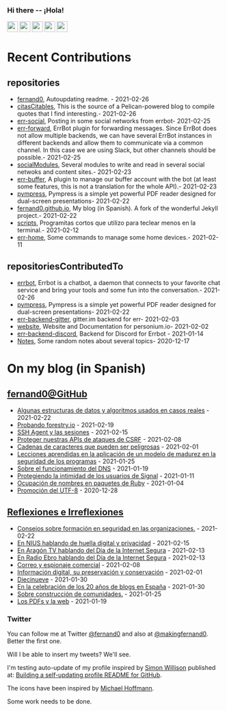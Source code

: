 ### Hi there -- ¡Hola!

<a href="mailto:ftricas@unizar.es" title="e-mail"><i class="svg-icon email"></i></a> 
<a href="https://www.linkedin.com/in/fernand0" title="My LinkedIn//Mi LinkedIn"><img src="https://img.shields.io/badge/linkedin-%230077B5.svg?&style=for-the-badge&logo=linkedin&logoColor=white" height=25></a> 
<a href="https://www.twitter.com/fernand0" title="My Twitter//Mi Twitter"><img src="https://img.shields.io/badge/twitter-%231DA1F2.svg?&style=for-the-badge&logo=twitter&logoColor=white" height=25></i></a> 
<a href="https://mastodon.social/@fernand0" title="My Mastodon//Mi Mastodon"><img src="https://img.shields.io/static/v1?label=Mastodon&message=Social&color=blue" height=25></i></a> 
<a href="https://flickr.com/fernand0"><img src="https://img.shields.io/static/v1?label=Flickr&message=Images&color=blue" height=25></a>
<a href="https://dev.to/fernand0"><img src="https://img.shields.io/badge/DEV.TO-%230A0A0A.svg?&style=for-the-badge&logo=dev-dot-to&logoColor=white" height=25></a>

# Recent Contributions
<!-- recent_releases starts -->


## repositories
* [fernand0](https://github.com/fernand0/fernand0),  Autoupdating readme. - 2021-02-26
* [citasCitables](https://github.com/fernand0/citasCitables),  This is the source of a Pelican-powered blog to compile quotes that I find interesting.- 2021-02-26
* [err-social](https://github.com/fernand0/err-social),  Posting in some social networks from errbot- 2021-02-25
* [err-forward](https://github.com/fernand0/err-forward),  ErrBot plugin for forwarding messages. Since ErrBot does not allow multiple backends, we can have several ErrBot instances in different backends and allow them to communicate via a common channel. In this case we are using Slack, but other channels should be possible.- 2021-02-25
* [socialModules](https://github.com/fernand0/socialModules),  Several modules to write and read in several social netwoks and content sites.- 2021-02-23
* [err-buffer](https://github.com/fernand0/err-buffer),  A plugin to manage our buffer account with the bot (at least some features, this is not a translation for the whole API).- 2021-02-23
* [pympress](https://github.com/fernand0/pympress),  Pympress is a simple yet powerful PDF reader designed for dual-screen presentations- 2021-02-22
* [fernand0.github.io](https://github.com/fernand0/fernand0.github.io),  My blog (in Spanish). A fork of the wonderful Jekyll project.- 2021-02-22
* [scripts](https://github.com/fernand0/scripts),  Programitas cortos que utilizo para teclear menos en la terminal.- 2021-02-12
* [err-home](https://github.com/fernand0/err-home),  Some commands to manage some home devices.- 2021-02-11

## repositoriesContributedTo
* [errbot](https://github.com/errbotio/errbot),  Errbot is a chatbot, a daemon that connects to your favorite chat service and bring your tools and some fun into the conversation.- 2021-02-26
* [pympress](https://github.com/Cimbali/pympress),  Pympress is a simple yet powerful PDF reader designed for dual-screen presentations- 2021-02-22
* [err-backend-gitter](https://github.com/errbotio/err-backend-gitter),  gitter.im backend for err- 2021-02-03
* [website](https://github.com/personium/website),  Website and Documentation for personium.io- 2021-02-02
* [err-backend-discord](https://github.com/gbin/err-backend-discord),  Backend for Discord for Errbot - 2021-01-14
* [Notes](https://github.com/jgbarah/Notes),  Some random notes about several topics- 2020-12-17
<!-- recent_releases ends -->

# On my blog (in Spanish)

<!-- blog starts -->


## [fernand0@GitHub](https://fernand0.github.io/)
* [Algunas estructuras de datos y algoritmos usados en casos reales](http://fernand0.github.io/estructuras-datos-empresa/) - 2021-02-22
* [Probando forestry.io](http://fernand0.github.io/probando-forestry.io/) - 2021-02-19
* [SSH Agent y las sesiones](http://fernand0.github.io/SSH-agent/) - 2021-02-15
* [Proteger nuestras APIs de ataques de CSRF](http://fernand0.github.io/CSRF-API/) - 2021-02-08
* [Cadenas de caracteres que pueden ser peligrosas](http://fernand0.github.io/lista-cadenas-peligrosas/) - 2021-02-01
* [Lecciones aprendidas en la aplicación de un modelo de madurez en la seguridad de los programas](http://fernand0.github.io/owasp-samm/) - 2021-01-25
* [Sobre el funcionamiento del DNS](http://fernand0.github.io/como-fuciona-el-DNS/) - 2021-01-19
* [Protegiendo la intimidad de los usuarios de Signal](http://fernand0.github.io/signal-gifs/) - 2021-01-11
* [Ocupación de nombres en paquetes de Ruby](http://fernand0.github.io/ocupacion-nombres-ruby/) - 2021-01-04
* [Promoción del UTF-8](http://fernand0.github.io/utf8/) - 2020-12-28

## [Reflexiones e Irreflexiones](http://fernand0.blogalia.com/)
* [Consejos sobre formaci&#243;n en seguridad en las organizaciones.](http://fernand0.blogalia.com//historias/78340) - 2021-02-22
* [En NIUS hablando de huella digital y privacidad](http://fernand0.blogalia.com//historias/78338) - 2021-02-15
* [En Arag&#243;n TV hablando del D&#237;a de la Internet Segura](http://fernand0.blogalia.com//historias/78336) - 2021-02-13
* [En Radio Ebro hablando del D&#237;a de la Internet Segura](http://fernand0.blogalia.com//historias/78335) - 2021-02-13
* [Correo y espionaje comercial](http://fernand0.blogalia.com//historias/78332) - 2021-02-08
* [Informaci&#243;n digital, su preservaci&#243;n y conservaci&#243;n](http://fernand0.blogalia.com//historias/78328) - 2021-02-01
* [Diecinueve](http://fernand0.blogalia.com//historias/78327) - 2021-01-30
* [En la celebraci&#243;n de los 20 a&#241;os de blogs en Espa&#241;a](http://fernand0.blogalia.com//historias/78326) - 2021-01-30
* [Sobre construcci&#243;n de comunidades.](http://fernand0.blogalia.com//historias/78322) - 2021-01-25
* [Los PDFs y la web](http://fernand0.blogalia.com//historias/78320) - 2021-01-19
<!-- blog ends -->

### Twitter 

You can follow me at Twitter [@fernand0](https://twitter.com/fernand0) and also at [@makingfernand0](https://twitter.com/fernand0). Better the first one.

Will I be able to insert my tweets? We'll see.

I'm testing auto-update of my profile inspired by [Simon Willison](https://simonwillison.net/) published at: [Building a self-updating profile README for GitHub](https://simonwillison.net/2020/Jul/10/self-updating-profile-readme/).

The icons have been inspired by [Michael Hoffmann](https://www.mokkapps.de/).

Some work needs to be done.

<!--
**fernand0/fernand0** is a ✨ _special_ ✨ repository because its `README.md` (this file) appears on your GitHub profile.

Here are some ideas to get you started:

- 🔭 I’m currently working on ...
- 🌱 I’m currently learning ...
- 👯 I’m looking to collaborate on ...
- 🤔 I’m looking for help with ...
- 💬 Ask me about ...
- 📫 How to reach me: ...
- 😄 Pronouns: ...
- ⚡ Fun fact: ...
-->
